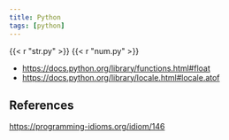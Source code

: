 ```yaml
---
title: Python
tags: [python]
---
```


{{< r "str.py" >}}
{{< r "num.py" >}}

- <https://docs.python.org/library/functions.html#float>
- <https://docs.python.org/library/locale.html#locale.atof>

## References

<https://programming-idioms.org/idiom/146>
